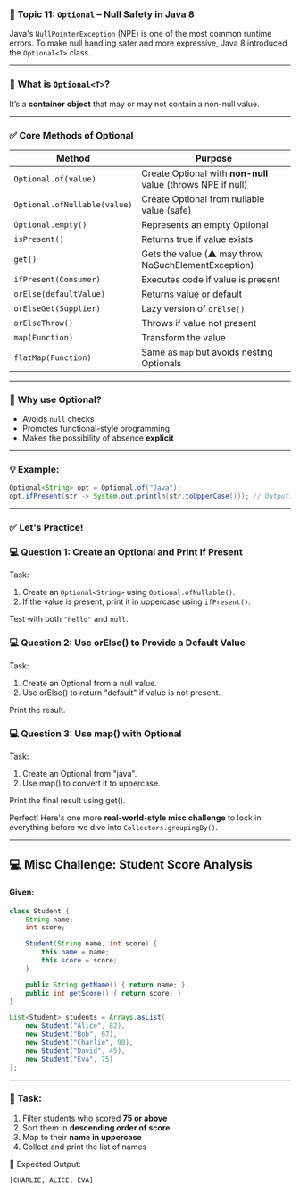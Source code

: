 ### 🧠 **Topic 11: `Optional` – Null Safety in Java 8**

Java's `NullPointerException` (NPE) is one of the most common runtime errors.
To make null handling safer and more expressive, Java 8 introduced the `Optional<T>` class.

---

### 📌 **What is `Optional<T>`?**

It’s a **container object** that may or may not contain a non-null value.

---

### ✅ **Core Methods of Optional**

| Method                       | Purpose                                                      |
| ---------------------------- | ------------------------------------------------------------ |
| `Optional.of(value)`         | Create Optional with **non-null** value (throws NPE if null) |
| `Optional.ofNullable(value)` | Create Optional from nullable value (safe)                   |
| `Optional.empty()`           | Represents an empty Optional                                 |
| `isPresent()`                | Returns true if value exists                                 |
| `get()`                      | Gets the value (⚠️ may throw NoSuchElementException)         |
| `ifPresent(Consumer)`        | Executes code if value is present                            |
| `orElse(defaultValue)`       | Returns value or default                                     |
| `orElseGet(Supplier)`        | Lazy version of `orElse()`                                   |
| `orElseThrow()`              | Throws if value not present                                  |
| `map(Function)`              | Transform the value                                          |
| `flatMap(Function)`          | Same as `map` but avoids nesting Optionals                   |

---

### 🧾 **Why use Optional?**

* Avoids `null` checks
* Promotes functional-style programming
* Makes the possibility of absence **explicit**

---

### 💡 Example:

```java
Optional<String> opt = Optional.of("Java");
opt.ifPresent(str -> System.out.println(str.toUpperCase())); // Output: JAVA
```

---

### ✅ Let's Practice!

### 💻 **Question 1: Create an Optional and Print If Present**

Task:

1. Create an `Optional<String>` using `Optional.ofNullable()`.
2. If the value is present, print it in uppercase using `ifPresent()`.

Test with both `"hello"` and `null`.

### 💻 Question 2: Use orElse() to Provide a Default Value

Task:

1. Create an Optional<String> from a null value.
2. Use orElse() to return "default" if value is not present.

Print the result.

### 💻 Question 3: Use map() with Optional

Task:

1. Create an Optional<String> from "java".
2. Use map() to convert it to uppercase.

Print the final result using get().

Perfect! Here's one more **real-world-style misc challenge** to lock in everything before we dive into `Collectors.groupingBy()`.

---

## 💻 **Misc Challenge: Student Score Analysis**

#### Given:

```java
class Student {
    String name;
    int score;

    Student(String name, int score) {
        this.name = name;
        this.score = score;
    }

    public String getName() { return name; }
    public int getScore() { return score; }
}

List<Student> students = Arrays.asList(
    new Student("Alice", 82),
    new Student("Bob", 67),
    new Student("Charlie", 90),
    new Student("David", 45),
    new Student("Eva", 75)
);
```

---

### 🧠 Task:

1. Filter students who scored **75 or above**
2. Sort them in **descending order of score**
3. Map to their **name in uppercase**
4. Collect and print the list of names

🧾 Expected Output:

```
[CHARLIE, ALICE, EVA]
```

